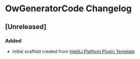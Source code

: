 <!-- Keep a Changelog guide -> https://keepachangelog.com -->

# OwGeneratorCode Changelog

## [Unreleased]
### Added
- Initial scaffold created from [IntelliJ Platform Plugin Template](https://github.com/JetBrains/intellij-platform-plugin-template)
